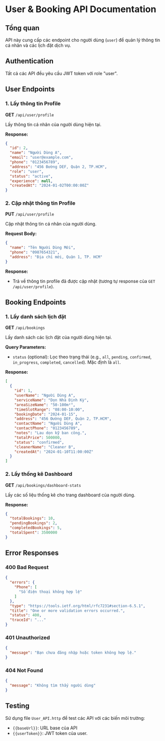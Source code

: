 # User & Booking API Documentation

## Tổng quan
API này cung cấp các endpoint cho người dùng (`user`) để quản lý thông tin cá nhân và các lịch đặt dịch vụ.

## Authentication
Tất cả các API đều yêu cầu JWT token với role "user".

## User Endpoints

### 1. Lấy thông tin Profile
**GET** `/api/user/profile`

Lấy thông tin cá nhân của người dùng hiện tại.

**Response:**
```json
{
  "id": 2,
  "name": "Người Dùng A",
  "email": "user@example.com",
  "phone": "0123456789",
  "address": "456 Đường DEF, Quận 2, TP.HCM",
  "role": "user",
  "status": "active",
  "experience": null,
  "createdAt": "2024-01-02T00:00:00Z"
}
```

### 2. Cập nhật thông tin Profile
**PUT** `/api/user/profile`

Cập nhật thông tin cá nhân của người dùng.

**Request Body:**
```json
{
  "name": "Tên Người Dùng Mới",
  "phone": "0987654321",
  "address": "Địa chỉ mới, Quận 1, TP. HCM"
}
```

**Response:**
- Trả về thông tin profile đã được cập nhật (tương tự response của `GET /api/user/profile`).

## Booking Endpoints

### 1. Lấy danh sách lịch đặt
**GET** `/api/bookings`

Lấy danh sách các lịch đặt của người dùng hiện tại.

**Query Parameters:**
- `status` (optional): Lọc theo trạng thái (e.g., `all`, `pending`, `confirmed`, `in_progress`, `completed`, `cancelled`). Mặc định là `all`.

**Response:**
```json
[
  {
    "id": 1,
    "userName": "Người Dùng A",
    "serviceName": "Dọn Nhà Định Kỳ",
    "areaSizeName": "50-100m²",
    "timeSlotRange": "08:00-10:00",
    "bookingDate": "2024-01-15",
    "address": "456 Đường DEF, Quận 2, TP.HCM",
    "contactName": "Người Dùng A",
    "contactPhone": "0123456789",
    "notes": "Lau dọn kỹ ban công.",
    "totalPrice": 500000,
    "status": "confirmed",
    "cleanerName": "Cleaner B",
    "createdAt": "2024-01-10T11:00:00Z"
  }
]
```

### 2. Lấy thống kê Dashboard
**GET** `/api/bookings/dashboard-stats`

Lấy các số liệu thống kê cho trang dashboard của người dùng.

**Response:**
```json
{
  "totalBookings": 10,
  "pendingBookings": 2,
  "completedBookings": 5,
  "totalSpent": 3500000
}
```

## Error Responses

### 400 Bad Request
```json
{
  "errors": {
    "Phone": [
      "Số điện thoại không hợp lệ"
    ]
  },
  "type": "https://tools.ietf.org/html/rfc7231#section-6.5.1",
  "title": "One or more validation errors occurred.",
  "status": 400,
  "traceId": "..."
}
```

### 401 Unauthorized
```json
{
  "message": "Bạn chưa đăng nhập hoặc token không hợp lệ."
}
```

### 404 Not Found
```json
{
  "message": "Không tìm thấy người dùng"
}
```

## Testing

Sử dụng file `User_API.http` để test các API với các biến môi trường:
- `{{baseUrl}}`: URL base của API
- `{{userToken}}`: JWT token của user. 